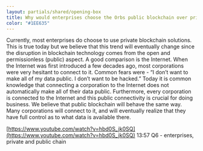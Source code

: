```yaml
---
layout: partials/shared/opening-box
title: Why would enterprises choose the Orbs public blockchain over private blockchain solutions?
color: "#1EE635"
---
```


Currently, most enterprises do choose to use private blockchain solutions. This is true today but we believe that this trend will eventually change since the disruption in blockchain technology comes from the open and permissionless (public) aspect. A good comparison is the Internet. When the Internet was first introduced a few decades ago, most corporations were very hesitant to connect to it. Common fears were - “I don’t want to make all of my data public. I don’t want to be hacked.” Today it is common knowledge that connecting a corporation to the Internet does not automatically make all of their data public. Furthermore, every corporation is connected to the Internet and this public connectivity is crucial for doing business. We believe that public blockchain will behave the same way. Many corporations will connect to it, and will eventually realize that they have full control as to what data is available there.

[https://www.youtube.com/watch?v=hbd0S_jk0SQ](https://www.youtube.com/watch?v=hbd0S_jk0SQ)
13:57 Q6 - enterprises, private and public chain
